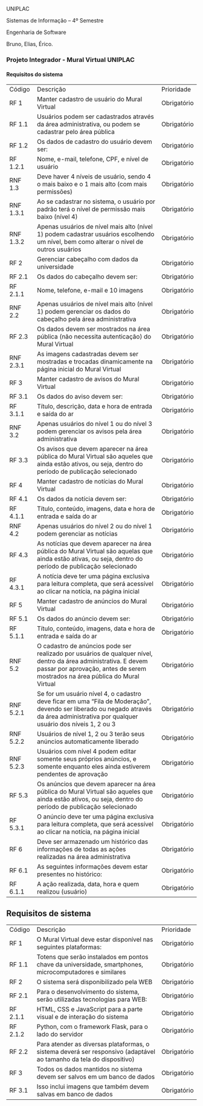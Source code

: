 
UNIPLAC

Sistemas de Informação – 4º Semestre

Engenharia de Software

Bruno, Elias, Érico.


### Projeto Integrador - Mural Virtual UNIPLAC


#### Requisitos do sistema


<table>
  <tr>
   <td>Código
   </td>
   <td>Descrição
   </td>
   <td>Prioridade
   </td>
  </tr>
  <tr>
   <td>RF 1
   </td>
   <td>Manter cadastro de usuário do Mural Virtual
   </td>
   <td>Obrigatório
   </td>
  </tr>
  <tr>
   <td>RF 1.1
   </td>
   <td>Usuários podem ser cadastrados através da área administrativa, ou podem se cadastrar pelo área pública
   </td>
   <td>Obrigatório
   </td>
  </tr>
  <tr>
   <td>RF 1.2
   </td>
   <td>Os dados de cadastro do usuário devem ser:
   </td>
   <td>Obrigatório
   </td>
  </tr>
  <tr>
   <td>RF 1.2.1
   </td>
   <td>Nome, e-mail, telefone, CPF, e nível de usuário
   </td>
   <td>Obrigatório
   </td>
  </tr>
  <tr>
   <td>RNF 1.3
   </td>
   <td>Deve haver 4 níveis de usuário, sendo 4 o mais baixo e o 1 mais alto (com mais permissões)
   </td>
   <td>Obrigatório
   </td>
  </tr>
  <tr>
   <td>RNF 1.3.1
   </td>
   <td>Ao se cadastrar no sistema, o usuário por padrão terá o nível de permissão mais baixo (nível 4)
   </td>
   <td>Obrigatório
   </td>
  </tr>
  <tr>
   <td>RNF 1.3.2
   </td>
   <td>Apenas usuários de nível mais alto (nível 1) podem cadastrar usuários escolhendo um nível, bem como alterar o nível de outros usuários
   </td>
   <td>Obrigatório
   </td>
  </tr>
  <tr>
   <td>RF 2
   </td>
   <td>Gerenciar cabeçalho com dados da universidade
   </td>
   <td>Obrigatório
   </td>
  </tr>
  <tr>
   <td>RF 2.1
   </td>
   <td>Os dados do cabeçalho devem ser:
   </td>
   <td>Obrigatório
   </td>
  </tr>
  <tr>
   <td>RF 2.1.1
   </td>
   <td>Nome, telefone, e-mail e 10 imagens
   </td>
   <td>Obrigatório
   </td>
  </tr>
  <tr>
   <td>RNF 2.2
   </td>
   <td>Apenas usuários de nível mais alto (nível 1) podem gerenciar os dados do cabeçalho pela área administrativa
   </td>
   <td>Obrigatório
   </td>
  </tr>
  <tr>
   <td>RF 2.3
   </td>
   <td>Os dados devem ser mostrados na área pública (não necessita autenticação) do Mural Virtual
   </td>
   <td>Obrigatório
   </td>
  </tr>
  <tr>
   <td>RNF 2.3.1
   </td>
   <td>As imagens cadastradas devem ser mostradas e trocadas dinamicamente na página inicial do Mural Virtual
   </td>
   <td>Obrigatório
   </td>
  </tr>
  <tr>
   <td>RF 3
   </td>
   <td>Manter cadastro de avisos do Mural Virtual
   </td>
   <td>Obrigatório
   </td>
  </tr>
  <tr>
   <td>RF 3.1
   </td>
   <td>Os dados do aviso devem ser:
   </td>
   <td>Obrigatório
   </td>
  </tr>
  <tr>
   <td>RF 3.1.1
   </td>
   <td>Título, descrição, data e hora de entrada e saída do ar
   </td>
   <td>Obrigatório
   </td>
  </tr>
  <tr>
   <td>RNF 3.2
   </td>
   <td>Apenas usuários do nível 1 ou do nível 3 podem gerenciar os avisos pela área administrativa
   </td>
   <td>Obrigatório
   </td>
  </tr>
  <tr>
   <td>RF 3.3
   </td>
   <td>Os avisos que devem aparecer na área pública do Mural Virtual são aqueles que ainda estão ativos, ou seja, dentro do período de publicação selecionado
   </td>
   <td>Obrigatório
   </td>
  </tr>
  <tr>
   <td>RF 4
   </td>
   <td>Manter cadastro de notícias do Mural Virtual
   </td>
   <td>Obrigatório
   </td>
  </tr>
  <tr>
   <td>RF 4.1
   </td>
   <td>Os dados da notícia devem ser:
   </td>
   <td>Obrigatório
   </td>
  </tr>
  <tr>
   <td>RF 4.1.1
   </td>
   <td>Título, conteúdo, imagens, data e hora de entrada e saída do ar
   </td>
   <td>Obrigatório
   </td>
  </tr>
  <tr>
   <td>RNF 4.2
   </td>
   <td>Apenas usuários do nível 2 ou do nível 1 podem gerenciar as notícias
   </td>
   <td>Obrigatório
   </td>
  </tr>
  <tr>
   <td>RF 4.3
   </td>
   <td>As notícias que devem aparecer na área pública do Mural Virtual são aquelas que ainda estão ativas, ou seja, dentro do período de publicação selecionado
   </td>
   <td>Obrigatório
   </td>
  </tr>
  <tr>
   <td>RF 4.3.1
   </td>
   <td>A notícia deve ter uma página exclusiva para leitura completa, que será acessível ao clicar na notícia, na página inicial
   </td>
   <td>Obrigatório
   </td>
  </tr>
  <tr>
   <td>RF 5
   </td>
   <td>Manter cadastro de anúncios do Mural Virtual
   </td>
   <td>Obrigatório
   </td>
  </tr>
  <tr>
   <td>RF 5.1
   </td>
   <td>Os dados do anúncio devem ser:
   </td>
   <td>Obrigatório
   </td>
  </tr>
  <tr>
   <td>RF 5.1.1
   </td>
   <td>Título, conteúdo, imagens, data e hora de entrada e saída do ar
   </td>
   <td>Obrigatório
   </td>
  </tr>
  <tr>
   <td>RNF 5.2
   </td>
   <td>O cadastro de anúncios pode ser realizado por usuários de qualquer nível, dentro da área administrativa. E devem passar por aprovação, antes de serem mostrados na área pública do Mural Virtual
   </td>
   <td>Obrigatório
   </td>
  </tr>
  <tr>
   <td>RNF 5.2.1
   </td>
   <td>Se for um usuário nível 4, o cadastro deve ficar em uma “Fila de Moderação”, devendo ser liberado ou negado através da área administrativa por qualquer usuário dos níveis 1, 2 ou 3
   </td>
   <td>Obrigatório
   </td>
  </tr>
  <tr>
   <td>RNF 5.2.2
   </td>
   <td>Usuários de nível 1, 2 ou 3 terão seus anúncios automaticamente liberado
   </td>
   <td>Obrigatório
   </td>
  </tr>
  <tr>
   <td>RNF 5.2.3
   </td>
   <td>Usuários com nível 4 podem editar somente seus próprios anúncios, e somente enquanto eles ainda estiverem pendentes de aprovação
   </td>
   <td>Obrigatório
   </td>
  </tr>
  <tr>
   <td>RF 5.3
   </td>
   <td>Os anúncios que devem aparecer na área pública do Mural Virtual são aqueles que ainda estão ativos, ou seja, dentro do período de publicação selecionado
   </td>
   <td>Obrigatório
   </td>
  </tr>
  <tr>
   <td>RF 5.3.1
   </td>
   <td>O anúncio deve ter uma página exclusiva para leitura completa, que será acessível ao clicar na notícia, na página inicial
   </td>
   <td>Obrigatório
   </td>
  </tr>
  <tr>
   <td>RF 6
   </td>
   <td>Deve ser armazenado um histórico das informações de todas as ações realizadas na área administrativa
   </td>
   <td>Obrigatório
   </td>
  </tr>
  <tr>
   <td>RF 6.1
   </td>
   <td>As seguintes informações devem estar presentes no histórico:
   </td>
   <td>Obrigatório
   </td>
  </tr>
  <tr>
   <td>RF 6.1.1
   </td>
   <td>A ação realizada, data, hora e quem realizou (usuário)
   </td>
   <td>Obrigatório
   </td>
  </tr>
</table>



## Requisitos de sistema


<table>
  <tr>
   <td>Código
   </td>
   <td>Descrição
   </td>
   <td>Prioridade
   </td>
  </tr>
  <tr>
   <td>RF 1
   </td>
   <td>O Mural Virtual deve estar disponível nas seguintes plataformas:
   </td>
   <td>Obrigatório
   </td>
  </tr>
  <tr>
   <td>RF 1.1
   </td>
   <td>Totens que serão instalados em pontos chave da universidade, smartphones, microcomputadores e similares
   </td>
   <td>Obrigatório
   </td>
  </tr>
  <tr>
   <td>RF 2
   </td>
   <td>O sistema será disponibilizado pela WEB
   </td>
   <td>Obrigatório
   </td>
  </tr>
  <tr>
   <td>RF 2.1
   </td>
   <td>Para o desenvolvimento do sistema, serão utilizadas tecnologias para WEB:
   </td>
   <td>Obrigatório
   </td>
  </tr>
  <tr>
   <td>RF 2.1.1
   </td>
   <td>HTML, CSS e JavaScript para a parte visual e de interação do sistema
   </td>
   <td>Obrigatório
   </td>
  </tr>
  <tr>
   <td>RF 2.1.2
   </td>
   <td>Python, com o framework Flask, para o lado do servidor
   </td>
   <td>Obrigatório
   </td>
  </tr>
  <tr>
   <td>RF 2.2
   </td>
   <td>Para atender as diversas plataformas, o sistema deverá ser responsivo (adaptável ao tamanho da tela do dispositivo)
   </td>
   <td>Obrigatório
   </td>
  </tr>
  <tr>
   <td>RF 3
   </td>
   <td>Todos os dados mantidos no sistema devem ser salvos em um banco de dados
   </td>
   <td>Obrigatório
   </td>
  </tr>
  <tr>
   <td>RF 3.1
   </td>
   <td>Isso inclui imagens que também devem salvas em banco de dados
   </td>
   <td>Obrigatório
   </td>
  </tr>
</table>

